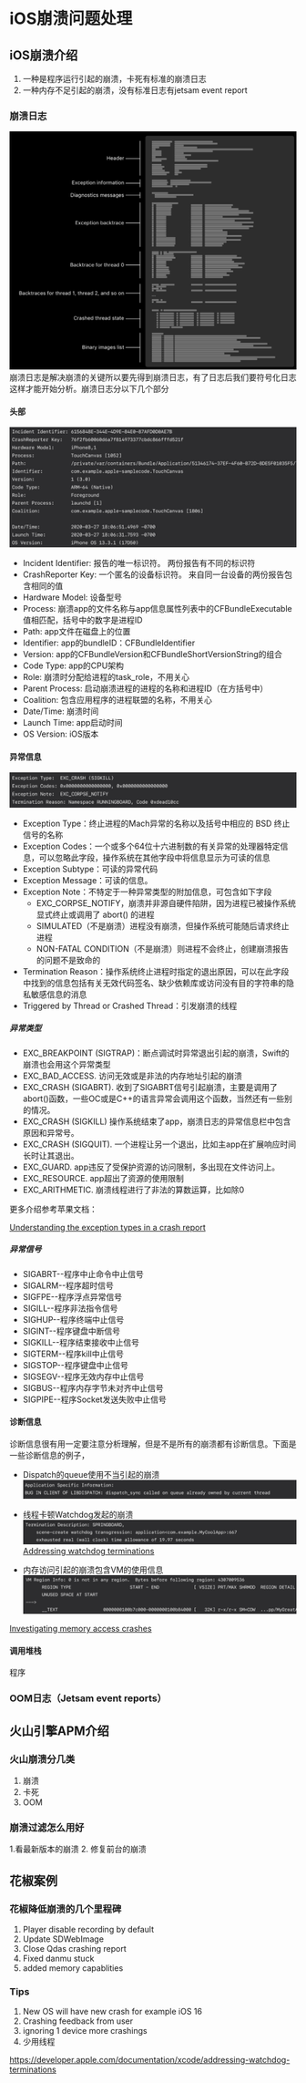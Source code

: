 # iOS崩溃问题处理


## iOS崩溃介绍
1. 一种是程序运行引起的崩溃，卡死有标准的崩溃日志 
2. 一种内存不足引起的崩溃，没有标准日志有jetsam event report

### 崩溃日志
![](https://github.com/PeterLu7799/documents/blob/master/CrashReport/crash_overall.png?raw=true)
崩溃日志是解决崩溃的关键所以要先得到崩溃日志，有了日志后我们要符号化日志这样才能开始分析。崩溃日志分以下几个部分

#### 头部
![](https://github.com/PeterLu7799/documents/blob/master/CrashReport/crash_report_header.png?raw=true)

* Incident Identifier: 报告的唯一标识符。 两份报告有不同的标识符
* CrashReporter Key: 一个匿名的设备标识符。 来自同一台设备的两份报告包含相同的值
* Hardware Model: 设备型号
* Process: 崩溃app的文件名称与app信息属性列表中的CFBundleExecutable值相匹配，括号中的数字是进程ID
* Path: app文件在磁盘上的位置
* Identifier: app的bundleID：CFBundleIdentifier
* Version: app的CFBundleVersion和CFBundleShortVersionString的组合
* Code Type: app的CPU架构
* Role: 崩溃时分配给进程的task_role，不用关心
* Parent Process: 启动崩溃进程的进程的名称和进程ID（在方括号中）
* Coalition: 包含应用程序的进程联盟的名称，不用关心
* Date/Time: 崩溃时间
* Launch Time: app启动时间
* OS Version: iOS版本

#### 异常信息
![](https://github.com/PeterLu7799/documents/blob/master/CrashReport/crash_exception.png?raw=true)

* Exception Type：终止进程的Mach异常的名称以及括号中相应的 BSD 终止信号的名称
* Exception Codes：一个或多个64位十六进制数的有关异常的处理器特定信息，可以忽略此字段，操作系统在其他字段中将信息显示为可读的信息
* Exception Subtype：可读的异常代码
* Exception Message：可读的信息。
* Exception Note：不特定于一种异常类型的附加信息，可包含如下字段
	* EXC_CORPSE_NOTIFY，崩溃并非源自硬件陷阱，因为进程已被操作系统显式终止或调用了 abort() 的进程
	* SIMULATED（不是崩溃）进程没有崩溃，但操作系统可能随后请求终止进程
	* NON-FATAL CONDITION（不是崩溃）则进程不会终止，创建崩溃报告的问题不是致命的
* Termination Reason：操作系统终止进程时指定的退出原因，可以在此字段中找到的信息包括有关无效代码签名、缺少依赖库或访问没有目的字符串的隐私敏感信息的消息
* Triggered by Thread or Crashed Thread：引发崩溃的线程

##### 异常类型
* EXC_BREAKPOINT (SIGTRAP)：断点调试时异常退出引起的崩溃，Swift的崩溃也会用这个异常类型
* EXC_BAD_ACCESS. 访问无效或是非法的内存地址引起的崩溃
* EXC_CRASH (SIGABRT). 收到了SIGABRT信号引起崩溃，主要是调用了abort()函数，一些OC或是C++的语言异常会调用这个函数，当然还有一些别的情况。
* EXC_CRASH (SIGKILL) 操作系统结束了app，崩溃日志的异常信息栏中包含原因和异常号。
* EXC_CRASH (SIGQUIT). 一个进程让另一个退出，比如主app在扩展响应时间长时让其退出。
* EXC_GUARD. app违反了受保护资源的访问限制，多出现在文件访问上。
* EXC_RESOURCE. app超出了资源的使用限制
* EXC_ARITHMETIC. 崩溃线程进行了非法的算数运算，比如除0

更多介绍参考苹果文档：

[Understanding the exception types in a crash report](https://developer.apple.com/documentation/xcode/understanding-the-exception-types-in-a-crash-report#EXCBREAKPOINT-SIGTRAP-and-EXCBADINSTRUCTION-SIGILL)

##### 异常信号
* SIGABRT--程序中止命令中止信号
* SIGALRM--程序超时信号
* SIGFPE--程序浮点异常信号
* SIGILL--程序非法指令信号
* SIGHUP--程序终端中止信号
* SIGINT--程序键盘中断信号
* SIGKILL--程序结束接收中止信号
* SIGTERM--程序kill中止信号
* SIGSTOP--程序键盘中止信号　
* SIGSEGV--程序无效内存中止信号
* SIGBUS--程序内存字节未对齐中止信号
* SIGPIPE--程序Socket发送失败中止信号

#### 诊断信息
诊断信息很有用一定要注意分析理解，但是不是所有的崩溃都有诊断信息。下面是一些诊断信息的例子，

* Dispatch的queue使用不当引起的崩溃
![](https://github.com/PeterLu7799/documents/blob/master/CrashReport/crash_diagnostic1.png?raw=true)

* 线程卡顿Watchdog发起的崩溃
![](https://github.com/PeterLu7799/documents/blob/master/CrashReport/crash_diagnostic2.png?raw=true)
[Addressing watchdog terminations](https://developer.apple.com/documentation/xcode/addressing-watchdog-terminations)
* 内存访问引起的崩溃包含VM的使用信息
![](https://github.com/PeterLu7799/documents/blob/master/CrashReport/crash_diagnostic3.png?raw=true)

[Investigating memory access crashes](https://developer.apple.com/documentation/xcode/investigating-memory-access-crashes)

#### 调用堆栈
程序

###	OOM日志（Jetsam event reports）
	
    

## 火山引擎APM介绍
### 火山崩溃分几类
1. 崩溃
2. 卡死
3. OOM

### 崩溃过滤怎么用好
1.看最新版本的崩溃
2. 修复前台的崩溃

    
## 花椒案例

### 花椒降低崩溃的几个里程碑
1. Player disable recording by default
2. Update SDWebImage
3. Close Qdas crashing report
4. Fixed danmu stuck 
5. added memory capablities

    
### Tips
1. New OS will have new crash for example iOS 16
2. Crashing feedback from user 
3. ignoring 1 device more crashings
4. 少用线程






https://developer.apple.com/documentation/xcode/addressing-watchdog-terminations
